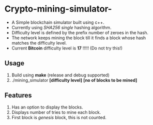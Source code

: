# Crypto-mining-simulator-
* A Simple blockchain simulator built using c++.
* Currently using *SHA256* *single* hashing algorithm.
* Difficulty level is defined by the prefix number of zeroes in the hash.
* The network keeps mining the block till it finds a block whose hash matches the difficulty level.
* Current **Bitcoin** difficulty level is **17** !!!!! (Do not try this!)

## Usage

1. Build using **make** (release and debug supported)
2. ./mining_simulator **[difficulty level]** **[no of blocks to be mined]**

## Features
1. Has an option to display the blocks.
2. Displays number of tries to mine each block.
3. First block is *genesis* block, this is not counted.
